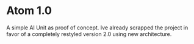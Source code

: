 # Atom 1.0
A simple AI Unit as proof of concept. Ive already scrapped the project in favor of a completely restyled version 2.0 using new architecture. 
